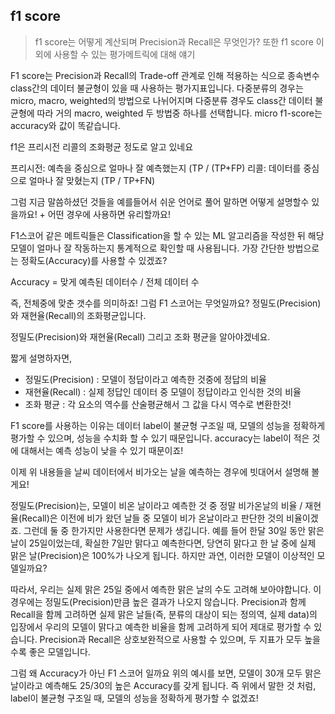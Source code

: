 ##  f1 score


> f1 score는 어떻게 계산되며 Precision과 Recall은 무엇인가?
> 또한 f1 score 이외에 사용할 수 있는 평가메트릭에 대해 얘기


F1 score는 Precision과 Recall의 Trade-off 관계로 인해 적용하는 식으로 종속변수 class간의 데이터 불균형이 있을 때 사용하는 평가지표입니다. 다중분류의 경우는 micro, macro, weighted의 방법으로 나뉘어지며 다중분류 경우도 class간 데이터 불균형에 따라 거의 macro, weighted 두 방법중 하나를 선택합니다. micro f1-score는 accuracy와 값이 똑같습니다.

f1은 프리시전 리콜의 조화평균 정도로 알고 있네요

프리시전: 예측을 중심으로 얼마나 잘 예측했는지 (TP / (TP+FP)
리콜: 데이터를 중심으로 얼마나 잘 맞혔는지 (TP / TP+FN)


그럼 지금 말씀하셨던 것들을 예를들어서 쉬운 언어로 풀어 말하면 어떻게 설명할수 있을까요! + 어떤 경우에 사용하면 유리할까요!


F1스코어 같은 메트릭들은 Classification을 할 수 있는 ML 알고리즘을 작성한 뒤 해당 모델이 얼마나 잘 작동하는지 통계적으로 확인할 때 사용됩니다. 가장 간단한 방법으로는 정확도(Accuracy)를 사용할 수 있겠죠?

Accuracy = 맞게 예측된 데이터수 / 전체 데이터 수 

즉, 전체중에 맞춘 갯수를 의미하죠! 그럼 F1 스코어는 무엇일까요? 정밀도(Precision)와 재현율(Recall)의 조화평균입니다.

정밀도(Precision)와 재현율(Recall) 그리고 조화 평균을 알아야겠네요.

짧게 설명하자면, 

- 정밀도(Precision) : 모델이 정답이라고 예측한 것중에 정답의 비율
- 재현율(Recall) : 실제 정답인 데이터 중 모델이 정답이라고 인식한 것의 비율
- 조화 평균 : 각 요소의 역수를 산술평균해서 그 값을 다시 역수로 변환한것!

F1 score를 사용하는 이유는 데이터 label이 불균형 구조일 때, 모델의 성능을 정확하게 평가할 수 있으며, 성능을 수치화 할 수 있기 때문입니다. accuracy는 label이 적은 것에 대해서는 예측 성능이 낮을 수 있기 때문이죠!

이제 위 내용들을 날씨 데이터에서 비가오는 날을 예측하는 경우에 빗대어서 설명해 볼게요!

정밀도(Precision)는, 모델이 비온 날이라고 예측한 것 중 정말 비가온날의 비율 / 재현율(Recall)은 이전에 비가 왔던 날들 중 모델이 비가 온날이라고 판단한 것의 비율이겠죠. 그런데 둘 중 한가지만 사용한다면 문제가 생깁니다. 예를 들어 한달 30일 동안 맑은 날이 25일이었는데, 확실한 7일만 맑다고 예측한다면, 당연히 맑다고 한 날 중에 실제 맑은 날(Precision)은 100%가 나오게 됩니다. 하지만 과연, 이러한 모델이 이상적인 모델일까요? 

따라서, 우리는 실제 맑은 25일 중에서 예측한 맑은 날의 수도 고려해 보아야합니다. 이 경우에는 정밀도(Precision)만큼 높은 결과가 나오지 않습니다. Precision과 함께 Recall을 함께 고려하면 실제 맑은 날들(즉, 분류의 대상이 되는 정의역, 실제 data)의 입장에서 우리의 모델이 맑다고 예측한 비율을 함께 고려하게 되어 제대로 평가할 수 있습니다. Precision과 Recall은 상호보완적으로 사용할 수 있으며, 두 지표가 모두 높을 수록 좋은 모델입니다.

그럼 왜 Accuracy가 아닌 F1 스코어 일까요 위의 예시를 보면, 모델이 30개 모두 맑은날이라고 예측해도 25/30의 높은 Accuracy를 갖게 됩니다. 즉 위에서 말한 것 처럼, label이 불균형 구조일 때, 모델의 성능을 정확하게 평가할 수 없겠죠!
